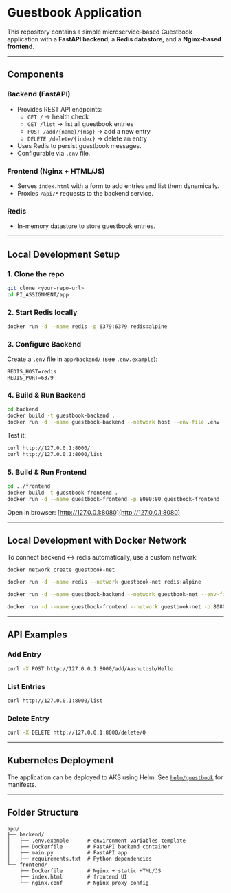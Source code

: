 # Guestbook Application

This repository contains a simple microservice-based Guestbook application with a **FastAPI backend**, a **Redis datastore**, and a **Nginx-based frontend**.

---

## Components

### Backend (FastAPI)
- Provides REST API endpoints:
  - `GET /` → health check
  - `GET /list` → list all guestbook entries
  - `POST /add/{name}/{msg}` → add a new entry
  - `DELETE /delete/{index}` → delete an entry
- Uses Redis to persist guestbook messages.
- Configurable via `.env` file.

### Frontend (Nginx + HTML/JS)
- Serves `index.html` with a form to add entries and list them dynamically.
- Proxies `/api/*` requests to the backend service.

### Redis
- In-memory datastore to store guestbook entries.

---

## Local Development Setup

### 1. Clone the repo
```sh
git clone <your-repo-url>
cd PI_ASSIGNMENT/app
```

### 2. Start Redis locally
```sh
docker run -d --name redis -p 6379:6379 redis:alpine
```

### 3. Configure Backend
Create a `.env` file in `app/backend/` (see `.env.example`):
```env
REDIS_HOST=redis
REDIS_PORT=6379
```

### 4. Build & Run Backend
```sh
cd backend
docker build -t guestbook-backend .
docker run -d --name guestbook-backend --network host --env-file .env -p 8000:8000 guestbook-backend
```

Test it:
```sh
curl http://127.0.0.1:8000/
curl http://127.0.0.1:8000/list
```

### 5. Build & Run Frontend
```sh
cd ../frontend
docker build -t guestbook-frontend .
docker run -d --name guestbook-frontend -p 8080:80 guestbook-frontend
```

Open in browser: [http://127.0.0.1:8080](http://127.0.0.1:8080)

---

## Local Development with Docker Network

To connect backend ↔ redis automatically, use a custom network:
```sh
docker network create guestbook-net

docker run -d --name redis --network guestbook-net redis:alpine

docker run -d --name guestbook-backend --network guestbook-net --env-file ./backend/.env -p 8000:8000 guestbook-backend

docker run -d --name guestbook-frontend --network guestbook-net -p 8080:80 guestbook-frontend
```

---

## API Examples

### Add Entry
```sh
curl -X POST http://127.0.0.1:8000/add/Aashutosh/Hello
```

### List Entries
```sh
curl http://127.0.0.1:8000/list
```

### Delete Entry
```sh
curl -X DELETE http://127.0.0.1:8000/delete/0
```

---

## Kubernetes Deployment
The application can be deployed to AKS using Helm. See [`helm/guestbook`](../../helm/guestbook) for manifests.

---

## Folder Structure
```
app/
├── backend/
│   ├── .env.example      # environment variables template
│   ├── Dockerfile        # FastAPI backend container
│   ├── main.py           # FastAPI app
│   ├── requirements.txt  # Python dependencies
└── frontend/
    ├── Dockerfile        # Nginx + static HTML/JS
    ├── index.html        # frontend UI
    └── nginx.conf        # Nginx proxy config
```
